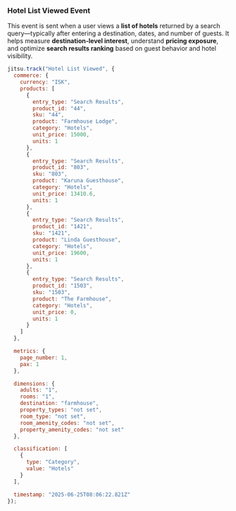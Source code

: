 ### Hotel List Viewed Event

This event is sent when a user views a **list of hotels** returned by a search query—typically after entering a destination, dates, and number of guests.
It helps measure **destination-level interest**, understand **pricing exposure**, and optimize **search results ranking** based on guest behavior and hotel visibility.


```js
jitsu.track("Hotel List Viewed", {
  commerce: {
    currency: "ISK",
    products: [
      {
        entry_type: "Search Results",
        product_id: "44",
        sku: "44",
        product: "Farmhouse Lodge",
        category: "Hotels",
        unit_price: 15000,
        units: 1
      },
      {
        entry_type: "Search Results",
        product_id: "803",
        sku: "803",
        product: "Karuna Guesthouse",
        category: "Hotels",
        unit_price: 13410.6,
        units: 1
      },
      {
        entry_type: "Search Results",
        product_id: "1421",
        sku: "1421",
        product: "Linda Guesthouse",
        category: "Hotels",
        unit_price: 19600,
        units: 1
      },
      {
        entry_type: "Search Results",
        product_id: "1503",
        sku: "1503",
        product: "The Farmhouse",
        category: "Hotels",
        unit_price: 0,
        units: 1
      }
    ]
  },

  metrics: {
    page_number: 1,
    pax: 1
  },

  dimensions: {
    adults: "1",
    rooms: "1",
    destination: "farmhouse",
    property_types: "not set",
    room_type: "not set",
    room_amenity_codes: "not set",
    property_amenity_codes: "not set"
  },

  classification: [
    {
      type: "Category",
      value: "Hotels"
    }
  ],

  timestamp: "2025-06-25T08:06:22.821Z"
});
```
